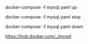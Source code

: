 docker-compose -f mysql.yaml up

docker-compose -f mysql.yaml stop

docker-compose -f mysql.yaml down

https://hub.docker.com/_/mysql
